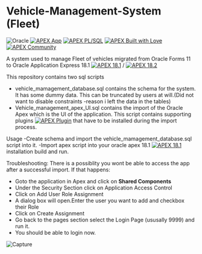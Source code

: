 # Vehicle-Management-System (Fleet)
![Oracle](https://img.shields.io/badge/Oracle-F80000?style=for-the-badge&logo=oracle&logoColor=white)
[![APEX App](https://cdn.rawgit.com/Dani3lSun/apex-github-badges/b7e95341/badges/apex-app-badge.svg)](<LINK>)
[![APEX PL/SQL](https://cdn.rawgit.com/Dani3lSun/apex-github-badges/6ed914a1/badges/apex-plsql-badge.svg)](<LINK>)
[![APEX Built with Love](https://cdn.rawgit.com/Dani3lSun/apex-github-badges/7919f913/badges/apex-love-badge.svg)](<LINK>)
[![APEX Community](https://cdn.rawgit.com/Dani3lSun/apex-github-badges/78c5adbe/badges/apex-community-badge.svg)](<LINK>)

A system used to manage Fleet of vehicles migrated from Oracle Forms 11 to Oracle Application Express 18.1 [![APEX 18.1](https://cdn.rawgit.com/Dani3lSun/apex-github-badges/2fee47b7/badges/apex-18_1-badge.svg)](<LINK>) / [![APEX 18.2](https://cdn.rawgit.com/Dani3lSun/apex-github-badges/2fee47b7/badges/apex-18_2-badge.svg)](<LINK>)

This repository contains two sql scripts 
 - vehicle_mamagement_database.sql contains the schema for the system. It has some dummy data. This can be truncated by users at will.(Did not want to disable constraints -reason i left the data in the tables)
 - Vehicle_management_apex_UI.sql contains the import of the Oracle Apex which is the UI of the application. This script contains supporting plugins [![APEX Plugin](https://cdn.rawgit.com/Dani3lSun/apex-github-badges/b7e95341/badges/apex-plugin-badge.svg)](<LINK>)  that have to be installed during the import process.

Usage 
-Create schema and import the vehicle_mamagement_database.sql script into it. 
-Import apex script into your oracle apex 18.1  [![APEX 18.1](https://cdn.rawgit.com/Dani3lSun/apex-github-badges/2fee47b7/badges/apex-18_1-badge.svg)](<LINK>)
 installation build and run.  
 
Troubleshooting: 
There is a possiblity you wont be able to access the app after a successful import. 
If that happens: 
- Goto the application in Apex and click on <b>Shared Components</b>
- Under the Security Section click on Application Access Control 
- Click on Add User Role Assignment 
- A dialog box will open.Enter the user you want to add and checkbox their Role 
- Click on Create Assignment 
- Go back to the pages section select the Login Page (ususally 9999)  and run it. 
- You should be able to login now. 

![Capture](https://user-images.githubusercontent.com/13521226/182984028-e9576f17-6b76-4fde-818e-9ab82a615191.PNG)
